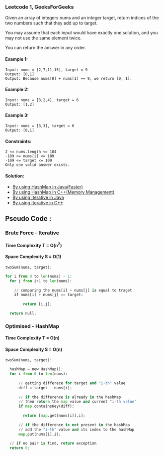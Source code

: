 ### Leetcode 1, GeeksForGeeks

Given an array of integers nums and an integer target, return indices of the two numbers such that they add up to target.

You may assume that each input would have exactly one solution, and you may not use the same element twice.

You can return the answer in any order.


#### Example 1:

```
Input: nums = [2,7,11,15], target = 9
Output: [0,1]
Output: Because nums[0] + nums[1] == 9, we return [0, 1].
```

#### Example 2:

```
Input: nums = [3,2,4], target = 6
Output: [1,2]
```

#### Example 3:

```
Input: nums = [3,3], target = 6
Output: [0,1]
``` 

#### Constraints:

```
2 <= nums.length <= 104
-109 <= nums[i] <= 109
-109 <= target <= 109
Only one valid answer exists.
```

#### Solution:

- [By using HashMap in Java(Faster)](https://github.com/Ajay2521/Competitive-Programming/blob/main/Array/Two%20Sum/Two%20Sum%20using%20HashMap.java)
- [By using HashMap in C++(Memory Management)](https://github.com/Ajay2521/Competitive-Programming/blob/main/Array/Two%20Sum/Two%20Sum%20using%20HashMap.cpp)
- [By using Iterative in Java](https://github.com/Ajay2521/Competitive-Programming/blob/main/Array/Two%20Sum/Two%20Sum%20using%20Iterative.java)
- [By using Iterative in C++](https://github.com/Ajay2521/Competitive-Programming/blob/main/Array/Two%20Sum/Two%20Sum%20using%20Iterative.cpp)

## Pseudo Code : 
### Brute Force - Iterative
#### Time Complexity T = O(n<sup>2</sup>)
#### Space Complexity S = O(1)

```python
twoSum(nums, target):

for i from 0 to len(nums) - 1:
  for j from i+1 to len(nums):
    
    // comparing the nums[i] + nums[j] is equal to traget
    if nums[i] + nums[j] == target:
        
        return [i,j];
  
  return null;
```
  
### Optimised - HashMap
#### Time Complexity T = O(n)
#### Space Complexity S = O(n)

```python
twoSum(nums, target):
  
  hashMap = new HashMap();
  for i from 0 to len(nums):
      
      // getting differece for target and "i-th" value
      diff = target - nums[i];
      
      // if the difference is already in the hashMap 
      // then return the map value and current "i-th value" 
      if map.containsKey(diff):
        
        return [map.get[nums[i]],i];
      
      // if the difference is not present in the hashMap
      // add the "i-th" value and its index to the hashMap
      map.put(nums[i],i);
      
  // if no pair is find, return exception
  return 0;
  
```

  
  
